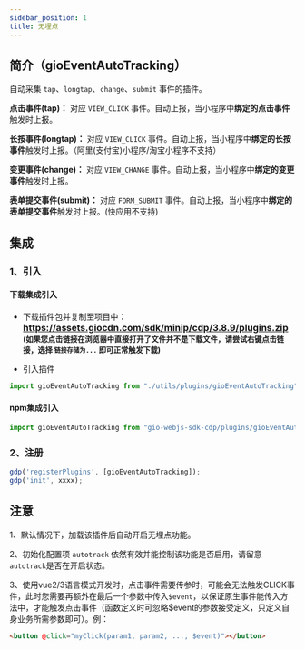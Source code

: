 ```yaml
---
sidebar_position: 1
title: 无埋点
---
```


## 简介（gioEventAutoTracking）

自动采集 `tap`、`longtap`、`change`、`submit` 事件的插件。

**点击事件(tap)：** 对应 `VIEW_CLICK` 事件。自动上报，当小程序中**绑定的点击事件**触发时上报。

**长按事件(longtap)：** 对应 `VIEW_CLICK` 事件。自动上报，当小程序中**绑定的长按事件**触发时上报。（阿里(支付宝)小程序/淘宝小程序不支持）

**变更事件(change)：** 对应 `VIEW_CHANGE` 事件。自动上报，当小程序中**绑定的变更事件**触发时上报。

**表单提交事件(submit)：** 对应 `FORM_SUBMIT` 事件。自动上报，当小程序中**绑定的表单提交事件**触发时上报。(快应用不支持)

## 集成

### 1、引入

#### 下载集成引入

- 下载插件包并复制至项目中：
**<font size="3"><https://assets.giocdn.com/sdk/minip/cdp/3.8.9/plugins.zip></font>**<br/>
**<font size="2">(如果您点击链接在浏览器中直接打开了文件并不是下载文件，请尝试右键点击链接，选择 `链接存储为...` 即可正常触发下载)</font>**

- 引入插件

```js
import gioEventAutoTracking from "./utils/plugins/gioEventAutoTracking"
```

#### npm集成引入

```js
import gioEventAutoTracking from "gio-webjs-sdk-cdp/plugins/gioEventAutoTracking"
```

### 2、注册

```js
gdp('registerPlugins', [gioEventAutoTracking]);
gdp('init', xxxx);
```

## 注意

1、默认情况下，加载该插件后自动开启无埋点功能。

2、初始化配置项 `autotrack` 依然有效并能控制该功能是否启用，请留意`autotrack`是否在开启状态。

3、使用vue2/3语言模式开发时，点击事件需要传参时，可能会无法触发CLICK事件，此时您需要再额外在最后一个参数中传入`$event`，以保证原生事件能传入方法中，才能触发点击事件（函数定义时可忽略$event的参数接受定义，只定义自身业务所需参数即可）。例：

```html
<button @click="myClick(param1, param2, ..., $event)"></button>
```
